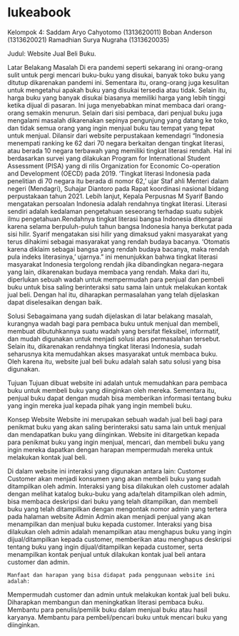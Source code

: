 # lukeabook

Kelompok 4:
Saddam Aryo Cahyotomo (1313620011)
Boban Anderson (1313620021)
Ramadhian Surya Nugraha (1313620035)

Judul: Website Jual Beli Buku.

Latar Belakang Masalah
Di era pandemi seperti sekarang ini orang-orang sulit untuk pergi mencari buku-buku yang disukai, banyak toko buku yang ditutup dikarenakan pandemi ini. Sementara itu, orang-orang juga kesulitan untuk mengetahui apakah buku yang disukai tersedia atau tidak.
 Selain itu, harga buku yang banyak disukai biasanya memiliki harga yang lebih tinggi ketika dijual di pasaran. Ini juga menyebabkan minat membaca dari orang-orang semakin menurun. Selain dari sisi pembaca, dari penjual buku juga mengalami masalah dikarenakan sepinya pengunjung yang datang ke toko, dan tidak semua orang yang ingin menjual buku tau tempat yang tepat untuk menjual. 
Dilansir dari website perpustakaan kemendagri “Indonesia menempati ranking ke 62 dari 70 negara berkaitan dengan tingkat literasi, atau berada 10 negara terbawah yang memiliki tingkat literasi rendah.
Hal ini berdasarkan survei yang dilakukan Program for International Student Assessment (PISA) yang di rilis Organization for Economic Co-operation and Development (OECD) pada 2019.
‘Tingkat literasi Indonesia pada penelitian di 70 negara itu berada di nomor 62,’ ujar Staf ahli Menteri dalam negeri (Mendagri), Suhajar Diantoro pada Rapat koordinasi nasional bidang perpustakaan tahun 2021. Lebih lanjut, Kepala Perpusnas M Syarif Bando mengatakan persoalan Indonesia adalah rendahnya tingkat literasi.
Literasi sendiri adalah kedalaman pengetahuan seseorang terhadap suatu subjek ilmu pengetahuan.Rendahnya tingkat literasi bangsa Indonesia ditengarai karena selama berpuluh-puluh tahun bangsa Indonesia hanya berkutat pada sisi hilir. Syarif mengatakan sisi hilir yang dimaksud yakni masyarakat yang terus dihakimi sebagai masyarakat yang rendah budaya bacanya.
‘Otomatis karena diklaim sebagai bangsa yang rendah budaya bacanya, maka rendah pula indeks literasinya,’ ujarnya.” ini menunjukkan bahwa tingkat literasi masyarakat Indonesia tergolong rendah jika dibandingkan negara-negara yang lain, dikarenakan budaya membaca yang rendah.
Maka dari itu, diperlukan sebuah wadah untuk mempermudah para penjual dan pembeli buku untuk bisa saling berinteraksi satu sama lain untuk melakukan kontak jual beli. Dengan hal itu, diharapkan permasalahan yang telah dijelaskan dapat diselesaikan dengan baik.

Solusi 
Sebagaimana yang sudah dijelaskan di latar belakang masalah, kurangnya wadah bagi para pembaca buku untuk menjual dan membeli, membuat dibutuhkannya suatu wadah yang bersifat fleksibel, informatif, dan mudah digunakan untuk menjadi solusi atas permasalahan tersebut. Selain itu, dikarenakan rendahnya tingkat literasi Indonesia, sudah seharusnya kita memudahkan akses masyarakat untuk membaca buku. Oleh karena itu, website jual beli buku adalah salah satu solusi yang bisa digunakan. 

Tujuan 
Tujuan dibuat website ini adalah untuk memudahkan para pembaca buku untuk membeli buku yang diinginkan oleh mereka. Sementara itu, penjual buku dapat dengan mudah bisa memberikan informasi tentang buku yang ingin mereka jual kepada pihak yang ingin membeli buku.

Konsep Website
Website ini merupakan sebuah wadah jual beli bagi para penikmat buku yang akan saling berinteraksi satu sama lain untuk menjual dan mendapatkan buku yang diinginkan. Website ini ditargetkan kepada para penikmat buku yang ingin menjual, mencari, dan membeli buku yang ingin mereka dapatkan dengan harapan mempermudah mereka untuk melakukan kontak jual beli.

Di dalam website ini interaksi yang digunakan antara lain:
Customer 
Customer akan menjadi konsumen yang akan membeli buku yang sudah ditampilkan oleh admin. Interaksi yang bisa dilakukan oleh customer adalah dengan melihat katalog buku-buku yang ada/telah ditampilkan oleh admin, bisa membaca deskripsi dari buku yang telah ditampilkan, dan membeli buku yang telah ditampilkan dengan mengontak nomor admin yang tertera pada halaman website
Admin
Admin akan menjadi penjual yang akan menampilkan dan menjual buku kepada customer. Interaksi yang bisa dilakukan oleh admin adalah menampilkan atau menghapus buku yang ingin dijual/ditampilkan kepada customer, memberikan atau menghapus deskripsi tentang buku yang ingin dijual/ditampilkan kepada customer, serta menampilkan kontak penjual untuk dilakukan kontak jual beli antara customer dan admin.

	Manfaat dan harapan yang bisa didapat pada penggunaan website ini adalah:
Mempermudah customer dan admin untuk melakukan kontak jual beli buku.
Diharapkan membangun dan meningkatkan literasi pembaca buku.
Membantu para penulis/pemilik buku dalam menjual buku atau hasil karyanya.
Membantu para pembeli/pencari buku untuk mencari buku yang diinginkan.
	


